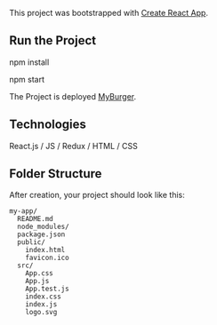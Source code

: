 This project was bootstrapped with [Create React App](https://github.com/facebookincubator/create-react-app).

## Run the Project
npm install 

npm start

The Project is deployed [MyBurger](https://react-my-burger-c0f47.firebaseapp.com/).

## Technologies 
React.js / JS / Redux / HTML / CSS

## Folder Structure

After creation, your project should look like this:

```
my-app/
  README.md
  node_modules/
  package.json
  public/
    index.html
    favicon.ico
  src/
    App.css
    App.js
    App.test.js
    index.css
    index.js
    logo.svg


